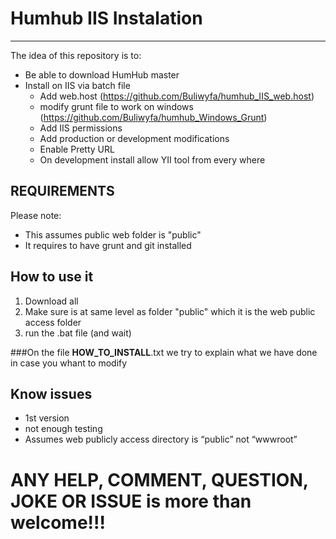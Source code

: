 # Humhub IIS Instalation
------------------------

The idea of this repository is to:
- Be able to download HumHub master
- Install on IIS via batch file
  - Add web.host (https://github.com/Buliwyfa/humhub_IIS_web.host)
  - modify grunt file to work on windows (https://github.com/Buliwyfa/humhub_Windows_Grunt)
  - Add IIS permissions
  - Add production or development modifications
  - Enable Pretty URL
  - On development install allow YII tool from every where
  
  
  
REQUIREMENTS
------------
Please note:
 - This assumes public web folder is "public"
 - It requires to have grunt and git installed

How to use it
--------------
1) Download all
2) Make sure is at same level as folder "public" which it is the web public access folder
3) run the .bat file (and wait)

###On the file __HOW_TO_INSTALL__.txt we try to explain what we have done in case you whant to modify 

  
  Know issues
  -----------
  - 1st version
  - not enough testing
  - Assumes web publicly access directory is “public” not “wwwroot”


# ANY HELP, COMMENT, QUESTION, JOKE OR ISSUE is more than welcome!!!
	

